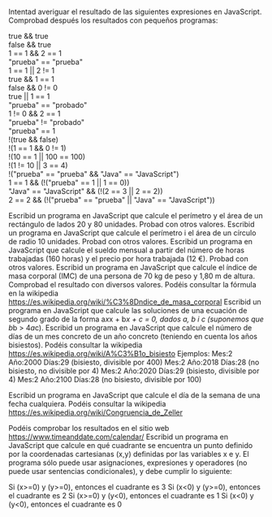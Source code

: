 

Intentad averiguar el resultado de las siguientes expresiones en  JavaScript. Comprobad después los resultados con pequeños programas:

true && true  
false && true  
1 == 1 && 2 == 1  
"prueba" == "prueba"  
1 == 1 || 2 != 1  
true && 1 == 1  
false && 0 != 0  
true || 1 == 1  
"prueba" == "probado"  
1 != 0 && 2 == 1  
"prueba" != "probado"  
"prueba" == 1  
!(true && false)  
!(1 == 1 && 0 != 1)  
!(10 == 1 || 100 == 100)  
!(1 != 10 || 3 == 4)  
!("prueba" == "prueba" && "Java" == "JavaScript")  
1 == 1 && (!("prueba" == 1 || 1 == 0))  
"Java" == "JavaScript" && (!(2 == 3 || 2 == 2))  
2 == 2 && (!("prueba" == "prueba" || "Java" == "JavaScript"))  

Escribid un programa en JavaScript que calcule el perímetro y el área de un rectángulo de lados 20 y 80 unidades. Probad con otros valores.
Escribid un programa en JavaScript que calcule el perímetro i el área de un círculo de radio 10 unidades. Probad con otros valores.
Escribid un programa en JavaScript que calcule el sueldo mensual a partir del número de horas trabajadas (160 horas) y el precio por hora trabajada (12 €). Probad con otros valores.
Escribid un programa en JavaScript que calcule el índice de masa corporal (IMC) de una persona de 70 kg de peso y 1,80 m de altura. Comprobad el resultado con diversos valores. Podéis consultar la fórmula en la wikipedia  https://es.wikipedia.org/wiki/%C3%8Dndice_de_masa_corporal
Escribid un programa en JavaScript que calcule las soluciones de una ecuación de segundo grado de la forma a*x*x + b*x + c = 0, dados a, b i c (suponemos que b*b > 4*a*c).
Escribid un programa en JavaScript que calcule el número de días de un mes concreto de un año concreto (teniendo en cuenta los años bisiestos). Podéis consultar la wikipedia https://es.wikipedia.org/wiki/A%C3%B1o_bisiesto
Ejemplos:
Mes:2 Año:2000 Días:29  (bisiesto, divisible por 400)
Mes:2 Año:2018 Días:28  (no bisiesto, no divisible por 4)
Mes:2 Año:2020 Días:29  (bisiesto, divisible por 4)
Mes:2 Año:2100 Días:28 (no bisiesto, divisible por 100)

Escribid un programa en JavaScript que calcule el día de la semana de una fecha cualquiera. Podéis consultar la wikipedia https://es.wikipedia.org/wiki/Congruencia_de_Zeller

Podéis comprobar los resultados en el sitio web https://www.timeanddate.com/calendar/
Escribid un programa en JavaScript que calcule en qué cuadrante se encuentra un punto definido por la coordenadas cartesianas (x,y) definidas por las variables x e y. El programa sólo puede usar asignaciones, expresiones y operadores (no puede usar sentencias condicionales), y debe cumplir lo siguiente:

Si (x>=0) y (y>=0), entonces el cuadrante es 3
Si (x<0) y (y>=0), entonces el cuadrante es 2
Si (x>=0) y (y<0), entonces el cuadrante es 1
Si (x<0) y (y<0), entonces el cuadrante es 0